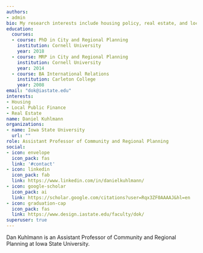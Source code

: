 ```yaml
---
authors:
- admin
bio: My research interests include housing policy, real estate, and local public finance. 
education:
  courses:
  - course: PhD in City and Regional Planning
    institution: Cornell University
    year: 2018
  - course: MRP in City and Regional Planning
    institution: Cornell University
    year: 2014
  - course: BA International Relations
    institution: Carleton College
    year: 2008
email: "dok@iastate.edu"
interests:
- Housing
- Local Public Finance
- Real Estate
name: Daniel Kuhlmann
organizations:
- name: Iowa State University
  url: ""
role: Assistant Professor of Community and Regional Planning
social:
- icon: envelope
  icon_pack: fas
  link: '#contact'
- icon: linkedin
  icon_pack: fab
  link: https://www.linkedin.com/in/danielkuhlmann/
- icon: google-scholar
  icon_pack: ai
  link: https://scholar.google.com/citations?user=Rqx3ZF0AAAAJ&hl=en
- icon: graduation-cap
  icon_pack: fas
  link: https://www.design.iastate.edu/faculty/dok/
superuser: true
---
```


Dan Kuhlmann is an Assistant Professor of Community and Regional Planning at Iowa State University. 
